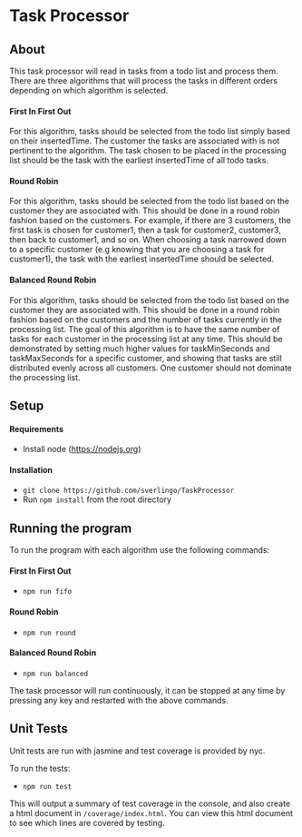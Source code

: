 # Task Processor

## About
This task processor will read in tasks from a todo list and process them. There are 
three algorithms that will process the tasks in different orders depending on which
algorithm is selected.

#### First In First Out
For this algorithm, tasks should be selected from the todo list simply based on their
insertedTime. The customer the tasks are associated with is not pertinent to the algorithm. 
The task chosen to be placed in the processing list should be the task with the earliest 
insertedTime of all todo tasks.

#### Round Robin
For this algorithm, tasks should be selected from the todo list based on the customer they 
are associated with. This should be done in a round robin fashion based on the customers. 
For example, if there are 3 customers, the first task is chosen for customer1, then a task 
for customer2, customer3, then back to customer1, and so on. When choosing a task narrowed 
down to a specific customer (e.g knowing that you are choosing a task for customer1), the 
task with the earliest insertedTime should be selected.

#### Balanced Round Robin
For this algorithm, tasks should be selected from the todo list based on the customer they
are associated with. This should be done in a round robin fashion based on the customers 
and the number of tasks currently in the processing list. The goal of this algorithm is to 
have the same number of tasks for each customer in the processing list at any time. This 
should be demonstrated by setting much higher values for  taskMinSeconds and taskMaxSeconds 
for a specific customer, and showing that tasks are still distributed evenly across all customers. 
One customer should not dominate the processing list.
## Setup
#### Requirements
- Install node (https://nodejs.org)
#### Installation
- `git clone https://github.com/sverlingo/TaskProcessor`
- Run `npm install` from the root directory

## Running the program
To run the program with each algorithm use the following commands:

#### First In First Out
- `npm run fifo`

#### Round Robin
- `npm run round`

#### Balanced Round Robin
- `npm run balanced`

The task processor will run continuously, it can be stopped at any time by pressing any key and restarted with the above 
commands.

## Unit Tests
Unit tests are run with jasmine and test coverage is provided by nyc.

To run the tests:
- `npm run test`

This will output a summary of test coverage in the console, and also create a 
html document in `/coverage/index.html`. You can view this html document to see 
which lines are covered by testing.
